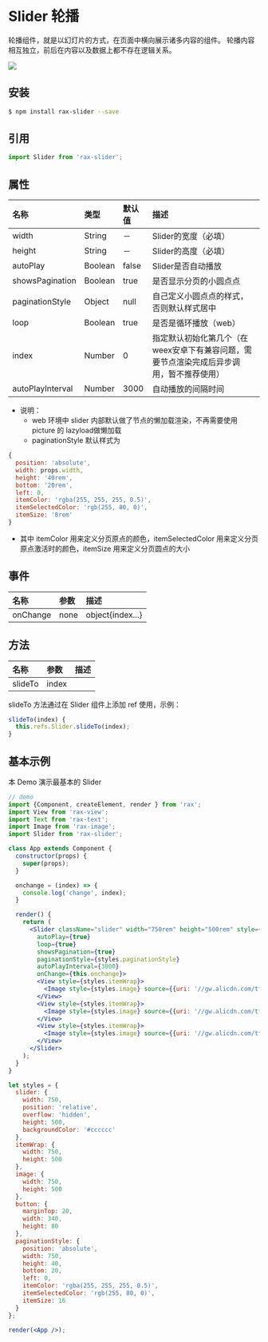# Slider 轮播

轮播组件，就是以幻灯片的方式，在页面中横向展示诸多内容的组件。 轮播内容相互独立，前后在内容以及数据上都不存在逻辑关系。

![](https://gw.alicdn.com/tfs/TB19Lr9RVXXXXXRXVXXXXXXXXXX-255-201.gif)

## 安装

```bash
$ npm install rax-slider --save
```

## 引用

```jsx
import Slider from 'rax-slider';
```

## 属性

| 名称               | 类型     | 默认值      | 描述                                       |
| :--------------- | :----- | :------- | :--------------------------------------- |
| width            | String | － | Slider的宽度（必填）                            |
| height           | String | － | Slider的高度（必填）                            |
| autoPlay         | Boolean   | false    | Slider是否自动播放                             |
| showsPagination  | Boolean   | true     | 是否显示分页的小圆点点                              |
| paginationStyle  | Object | null     | 自己定义小圆点点的样式，否则默认样式居中                     |
| loop             | Boolean   | true     | 是否是循环播放（web）                                  |
| index            | Number | 0        | 指定默认初始化第几个（在weex安卓下有兼容问题，需要节点渲染完成后异步调用，暂不推荐使用） |
| autoPlayInterval | Number | 3000     | 自动播放的间隔时间                                |

- 说明：
  - web 环境中 slider 内部默认做了节点的懒加载渲染，不再需要使用 picture 的 lazyload做懒加载
  - paginationStyle 默认样式为

```jsx
{
  position: 'absolute',
  width: props.width,
  height: '40rem',
  bottom: '20rem',
  left: 0,
  itemColor: 'rgba(255, 255, 255, 0.5)',
  itemSelectedColor: 'rgb(255, 80, 0)',
  itemSize: '8rem'
}
```

- 其中 itemColor 用来定义分页原点的颜色，itemSelectedColor 用来定义分页原点激活时的颜色，itemSize 用来定义分页圆点的大小

## 事件

| 名称       | 参数   | 描述               |
| :------- | :--- | :--------------- |
| onChange | none | object{index...} |

## 方法

| 名称      | 参数    | 描述   |
| :------ | :---- | ---- |
| slideTo | index |      |

slideTo 方法通过在 Slider 组件上添加 ref 使用，示例：

```jsx
slideTo(index) {
  this.refs.Slider.slideTo(index);
}
```



## 基本示例

本 Demo 演示最基本的 Slider

```jsx
// demo
import {Component, createElement, render } from 'rax';
import View from 'rax-view';
import Text from 'rax-text';
import Image from 'rax-image';
import Slider from 'rax-slider';

class App extends Component {
  constructor(props) {
    super(props);
  }

  onchange = (index) => {
    console.log('change', index);
  }

  render() {
    return (
      <Slider className="slider" width="750rem" height="500rem" style={styles.slider}
        autoPlay={true}
        loop={true}
        showsPagination={true}
        paginationStyle={styles.paginationStyle}
        autoPlayInterval={3000}
        onChange={this.onchange}>
        <View style={styles.itemWrap}>
          <Image style={styles.image} source={{uri: '//gw.alicdn.com/tfs/TB19NbqKFXXXXXLXVXXXXXXXXXX-750-500.png'}} />
        </View>
        <View style={styles.itemWrap}>
          <Image style={styles.image} source={{uri: '//gw.alicdn.com/tfs/TB1tWYBKFXXXXatXpXXXXXXXXXX-750-500.png'}} />
        </View>
        <View style={styles.itemWrap}>
          <Image style={styles.image} source={{uri: '//gw.alicdn.com/tfs/TB1SX_vKFXXXXbyXFXXXXXXXXXX-750-500.png'}} />
        </View>
      </Slider>
    );
  }
}

let styles = {
  slider: {
    width: 750,
    position: 'relative',
    overflow: 'hidden',
    height: 500,
    backgroundColor: '#cccccc'
  },
  itemWrap: {
    width: 750,
    height: 500
  },
  image: {
    width: 750,
    height: 500
  },
  button: {
    marginTop: 20,
    width: 340,
    height: 80
  },
  paginationStyle: {
    position: 'absolute',
    width: 750,
    height: 40,
    bottom: 20,
    left: 0,
    itemColor: 'rgba(255, 255, 255, 0.5)',
    itemSelectedColor: 'rgb(255, 80, 0)',
    itemSize: 16
  }
};

render(<App />);
```

